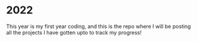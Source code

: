 # 2022
This year is my first year coding, and this is the repo where I will be posting all the projects I have gotten upto to track my progress!
